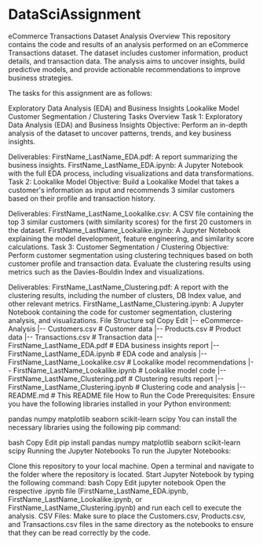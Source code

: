 # DataSciAssignment


eCommerce Transactions Dataset Analysis
Overview
This repository contains the code and results of an analysis performed on an eCommerce Transactions dataset. The dataset includes customer information, product details, and transaction data. The analysis aims to uncover insights, build predictive models, and provide actionable recommendations to improve business strategies.

The tasks for this assignment are as follows:

Exploratory Data Analysis (EDA) and Business Insights
Lookalike Model
Customer Segmentation / Clustering
Tasks Overview
Task 1: Exploratory Data Analysis (EDA) and Business Insights
Objective:
Perform an in-depth analysis of the dataset to uncover patterns, trends, and key business insights.

Deliverables:
FirstName_LastName_EDA.pdf: A report summarizing the business insights.
FirstName_LastName_EDA.ipynb: A Jupyter Notebook with the full EDA process, including visualizations and data transformations.
Task 2: Lookalike Model
Objective:
Build a Lookalike Model that takes a customer's information as input and recommends 3 similar customers based on their profile and transaction history.

Deliverables:
FirstName_LastName_Lookalike.csv: A CSV file containing the top 3 similar customers (with similarity scores) for the first 20 customers in the dataset.
FirstName_LastName_Lookalike.ipynb: A Jupyter Notebook explaining the model development, feature engineering, and similarity score calculations.
Task 3: Customer Segmentation / Clustering
Objective:
Perform customer segmentation using clustering techniques based on both customer profile and transaction data. Evaluate the clustering results using metrics such as the Davies-Bouldin Index and visualizations.

Deliverables:
FirstName_LastName_Clustering.pdf: A report with the clustering results, including the number of clusters, DB Index value, and other relevant metrics.
FirstName_LastName_Clustering.ipynb: A Jupyter Notebook containing the code for customer segmentation, clustering analysis, and visualizations.
File Structure
sql
Copy
Edit
|-- eCommerce-Analysis
    |-- Customers.csv              # Customer data
    |-- Products.csv               # Product data
    |-- Transactions.csv           # Transaction data
    |-- FirstName_LastName_EDA.pdf  # EDA business insights report
    |-- FirstName_LastName_EDA.ipynb # EDA code and analysis
    |-- FirstName_LastName_Lookalike.csv # Lookalike model recommendations
    |-- FirstName_LastName_Lookalike.ipynb # Lookalike model code
    |-- FirstName_LastName_Clustering.pdf # Clustering results report
    |-- FirstName_LastName_Clustering.ipynb # Clustering code and analysis
    |-- README.md                  # This README file
How to Run the Code
Prerequisites:
Ensure you have the following libraries installed in your Python environment:

pandas
numpy
matplotlib
seaborn
scikit-learn
scipy
You can install the necessary libraries using the following pip command:

bash
Copy
Edit
pip install pandas numpy matplotlib seaborn scikit-learn scipy
Running the Jupyter Notebooks
To run the Jupyter Notebooks:

Clone this repository to your local machine.
Open a terminal and navigate to the folder where the repository is located.
Start Jupyter Notebook by typing the following command:
bash
Copy
Edit
jupyter notebook
Open the respective .ipynb file (FirstName_LastName_EDA.ipynb, FirstName_LastName_Lookalike.ipynb, or FirstName_LastName_Clustering.ipynb) and run each cell to execute the analysis.
CSV Files:
Make sure to place the Customers.csv, Products.csv, and Transactions.csv files in the same directory as the notebooks to ensure that they can be read correctly by the code.


